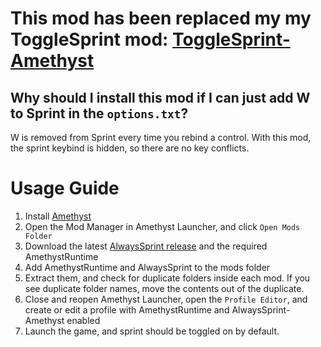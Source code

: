 # This mod has been replaced my my ToggleSprint mod: [ToggleSprint-Amethyst](https://github.com/KingRocco21/ToggleSprint-Amethyst)

## Why should I install this mod if I can just add W to Sprint in the `options.txt`?
W is removed from Sprint every time you rebind a control. With this mod, the sprint keybind is hidden, so there are no key conflicts.

# Usage Guide
1. Install [Amethyst](https://github.com/FrederoxDev/Amethyst-Launcher)
2. Open the Mod Manager in Amethyst Launcher, and click `Open Mods Folder`
3. Download the latest [AlwaysSprint release](https://github.com/KingRocco21/AlwaysSprint-Amethyst/releases) and the required AmethystRuntime
4. Add AmethystRuntime and AlwaysSprint to the mods folder
5. Extract them, and check for duplicate folders inside each mod. If you see duplicate folder names, move the contents out of the duplicate.
6. Close and reopen Amethyst Launcher, open the `Profile Editor`, and create or edit a profile with AmethystRuntime and AlwaysSprint-Amethyst enabled
7. Launch the game, and sprint should be toggled on by default.
